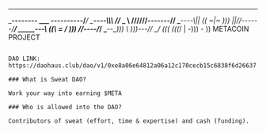 ________                                                _________
\________\--------___       ___         ____----------/_________/
    \_______\----\\\\\\   //_ _ \\    //////-------/________/
        \______\----\\|| (( ~|~ )))  ||//------/________/
            \_____\---\\ ((\ = / ))) //----/_____/
                 \____\--\_)))  \ _)))---/____/
                       \__/  (((     (((_/
                       |  -)))  -  ))
                      METACOIN PROJECT
```

DAO LINK:
https://daohaus.club/dao/v1/0xe8a06e64812a06a12c170cecb15c6838f6d26637

### What is Sweat DAO?

Work your way into earning $META

### Who is allowed into the DAO?

Contributors of sweat (effort, time & expertise) and cash (funding).
